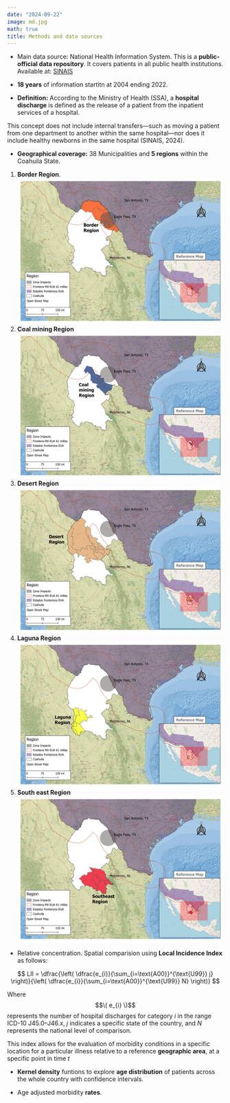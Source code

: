 ```yaml
---
date: "2024-09-22"
image: md.jpg
math: true
title: Methods and data sources
---
```


* Main data source: National Health Information System.
This is a **public-official data repository**. It covers patients in all public health institutions.  Available at:  [SINAIS](http://www.dgis.salud.gob.mx/contenidos/basesdedatos/bdc_egresoshosp_gobmx.html)

* **18 years** of information startitn at 2004 ending  2022.

* **Definition:** According to the Ministry of Health (SSA), a **hospital discharge** is defined as the release of a patient from the inpatient services of a hospital.

This concept does not include internal transfers—such as moving a patient from one department to another within the same hospital—nor does it include healthy newborns in the same hospital (SINAIS, 2024).

* **Geographical coverage:**  38 Municipalities and **5 regions** within the Coahuila State.   

1. **Border Region**.
![](./images/border.jpg)
2. **Coal mining Region**
![](./images/coal.jpg)
3. **Desert Region**
![](./images/desert.jpg)
4. **Laguna Region**
![](./images/laguna.jpg)
5. **South east Region**
![](./images/southeast.jpg)



* Relative concentration. Spatial comparision using **Local Incidence Index** as follows: 

$$
LII = \dfrac{\left( \dfrac{e_{i}}{\sum_{i=\text{A00}}^{\text{U99}} j} \right)}{\left( \dfrac{e_{i}}{\sum_{i=\text{A00}}^{\text{U99}} N} \right)}
$$



Where $$\( e_{i} \)$$ represents the number of hospital discharges for category *i*  in the range ICD-10 J45.0–J46.x,  *j*  indicates a specific state of the country, and  *N*  represents the national level of comparison.

This index allows for the evaluation of morbidity conditions in a specific location for a particular illness relative to a reference **geographic area**, at a specific point in time 
*t*

* **Kernel density** funtions to explore **age distribution** of patients across the whole country with confidence intervals. 

* Age adjusted morbidity **rates**. 
